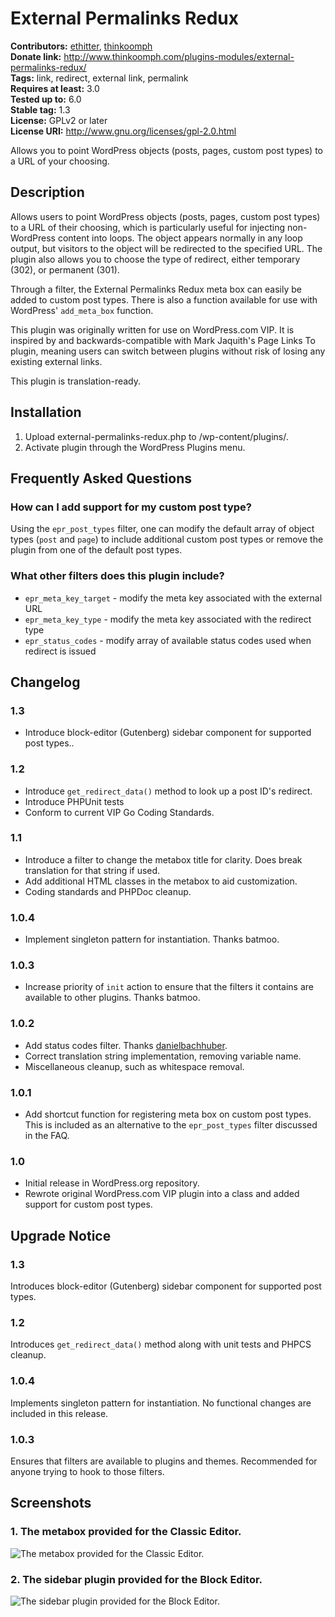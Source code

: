 # External Permalinks Redux #
**Contributors:** [ethitter](https://profiles.wordpress.org/ethitter/), [thinkoomph](https://profiles.wordpress.org/thinkoomph/)  
**Donate link:** http://www.thinkoomph.com/plugins-modules/external-permalinks-redux/  
**Tags:** link, redirect, external link, permalink  
**Requires at least:** 3.0  
**Tested up to:** 6.0  
**Stable tag:** 1.3  
**License:** GPLv2 or later  
**License URI:** http://www.gnu.org/licenses/gpl-2.0.html  

Allows you to point WordPress objects (posts, pages, custom post types) to a URL of your choosing.

## Description ##

Allows users to point WordPress objects (posts, pages, custom post types) to a URL of their choosing, which is particularly useful for injecting non-WordPress content into loops. The object appears normally in any loop output, but visitors to the object will be redirected to the specified URL. The plugin also allows you to choose the type of redirect, either temporary (302), or permanent (301).

Through a filter, the External Permalinks Redux meta box can easily be added to custom post types. There is also a function available for use with WordPress' `add_meta_box` function.

This plugin was originally written for use on WordPress.com VIP. It is inspired by and backwards-compatible with Mark Jaquith's Page Links To plugin, meaning users can switch between plugins without risk of losing any existing external links.

This plugin is translation-ready.

## Installation ##

1. Upload external-permalinks-redux.php to /wp-content/plugins/.
2. Activate plugin through the WordPress Plugins menu.

## Frequently Asked Questions ##

### How can I add support for my custom post type? ###
Using the `epr_post_types` filter, one can modify the default array of object types (`post` and `page`) to include additional custom post types or remove the plugin from one of the default post types.

### What other filters does this plugin include? ###
* `epr_meta_key_target` - modify the meta key associated with the external URL
* `epr_meta_key_type` - modify the meta key associated with the redirect type
* `epr_status_codes` - modify array of available status codes used when redirect is issued

## Changelog ##

### 1.3 ###
* Introduce block-editor (Gutenberg) sidebar component for supported post types..

### 1.2 ###
* Introduce `get_redirect_data()` method to look up a post ID's redirect.
* Introduce PHPUnit tests
* Conform to current VIP Go Coding Standards.

### 1.1 ###
* Introduce a filter to change the metabox title for clarity. Does break translation for that string if used.
* Add additional HTML classes in the metabox to aid customization.
* Coding standards and PHPDoc cleanup.

### 1.0.4 ###
* Implement singleton pattern for instantiation. Thanks batmoo.

### 1.0.3 ###
* Increase priority of `init` action to ensure that the filters it contains are available to other plugins. Thanks batmoo.

### 1.0.2 ###
* Add status codes filter. Thanks [danielbachhuber](http://wordpress.org/support/topic/plugin-external-permalinks-redux-support-custom-status-codes).
* Correct translation string implementation, removing variable name.
* Miscellaneous cleanup, such as whitespace removal.

### 1.0.1 ###
* Add shortcut function for registering meta box on custom post types. This is included as an alternative to the `epr_post_types` filter discussed in the FAQ.

### 1.0 ###
* Initial release in WordPress.org repository.
* Rewrote original WordPress.com VIP plugin into a class and added support for custom post types.

## Upgrade Notice ##

### 1.3 ###
Introduces block-editor (Gutenberg) sidebar component for supported post types.

### 1.2 ###
Introduces `get_redirect_data()` method along with unit tests and PHPCS cleanup.

### 1.0.4 ###
Implements singleton pattern for instantiation. No functional changes are included in this release.

### 1.0.3 ###
Ensures that filters are available to plugins and themes. Recommended for anyone trying to hook to those filters.

## Screenshots ##

### 1. The metabox provided for the Classic Editor. ###
![The metabox provided for the Classic Editor.](https://git-cdn.e15r.co/wp-plugins/external-permalinks-redux/-/raw/master/.wordpress-org/screenshot-1.png)

### 2. The sidebar plugin provided for the Block Editor. ###
![The sidebar plugin provided for the Block Editor.](https://git-cdn.e15r.co/wp-plugins/external-permalinks-redux/-/raw/master/.wordpress-org/screenshot-2.png)

